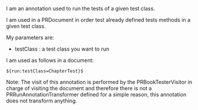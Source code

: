I am an annotation used to run the tests of a given test class.

I am used in a PRDocument in order test already defined tests methods in a given test class.

My parameters are: 
- testClass : a test class you want to run

I am used as follows in a document:

	${run:testClass=ChapterTest}$
	
Note:
	The visit of this annotation is performed by the PRBookTesterVisitor in charge of visiting the document and therefore there is not a PRRunAnnotationTransformer defined for a simple reason, this annotation does not transform anything.